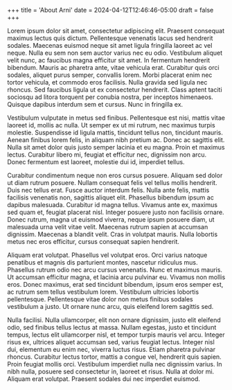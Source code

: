 +++
title = 'About Arni'
date = 2024-04-12T12:46:46-05:00
draft = false
+++

Lorem ipsum dolor sit amet, consectetur adipiscing elit. Praesent consequat maximus lectus quis dictum. Pellentesque venenatis lacus sed hendrerit sodales. Maecenas euismod neque sit amet ligula fringilla laoreet ac vel neque. Nulla eu sem non sem auctor varius nec eu odio. Vestibulum aliquet velit nunc, ac faucibus magna efficitur sit amet. In fermentum hendrerit bibendum. Mauris ac pharetra ante, vitae vehicula erat. Curabitur quis orci sodales, aliquet purus semper, convallis lorem. Morbi placerat enim nec tortor vehicula, et commodo eros facilisis. Nulla gravida sed ligula nec rhoncus. Sed faucibus ligula ut ex consectetur hendrerit. Class aptent taciti sociosqu ad litora torquent per conubia nostra, per inceptos himenaeos. Quisque dapibus interdum sem et cursus. Nunc in fringilla ex.

Vestibulum vulputate in metus sed finibus. Pellentesque est nisi, mattis vitae laoreet id, mollis ac nulla. Ut semper ex ut mi rutrum, nec maximus turpis molestie. Suspendisse id ligula mattis, tincidunt tellus non, tincidunt mauris. Aenean finibus lorem felis, in aliquam nibh pretium ac. Donec ac sagittis elit. Nulla sit amet dolor quis justo semper lacinia et eu magna. Proin et maximus lectus. Curabitur libero mi, feugiat et efficitur nec, dignissim non arcu. Donec fermentum est laoreet, molestie dui id, imperdiet tellus.

Curabitur condimentum neque non eros cursus posuere. Aliquam sed dolor ut diam rutrum posuere. Nullam consequat felis vel tellus mollis hendrerit. Duis nec tellus erat. Fusce auctor interdum felis. Nulla ante felis, mattis facilisis venenatis non, sagittis aliquet elit. Phasellus bibendum ipsum ac dapibus malesuada. Curabitur id magna tellus. Vivamus ante ex, maximus sed quam et, feugiat placerat nisl. Integer posuere justo non facilisis ornare. Donec rutrum, magna ut euismod viverra, neque ipsum posuere diam, ut malesuada urna velit vitae velit. Maecenas rutrum sapien at accumsan dignissim. Maecenas a blandit velit. Cras in volutpat mauris. Nulla lobortis metus nec eros efficitur, cursus consequat sapien hendrerit.

Aliquam erat volutpat. Phasellus vel volutpat eros. Orci varius natoque penatibus et magnis dis parturient montes, nascetur ridiculus mus. Phasellus rutrum odio nec arcu cursus venenatis. Nunc et maximus mauris. Ut accumsan efficitur magna, et lacinia arcu pulvinar eu. Vivamus non mollis eros. Donec maximus, erat sed tincidunt bibendum, ipsum eros semper est, ac rutrum sem tellus vestibulum lorem. Vestibulum ultricies lobortis pellentesque. Pellentesque vitae dolor non metus finibus sodales vestibulum a justo. Ut ornare nunc arcu, quis eleifend lorem sagittis sed.

Nulla facilisi. Nulla ullamcorper, elit non ornare dignissim, justo elit eleifend odio, sed finibus tellus lectus at massa. Nullam egestas, justo et tincidunt tempus, lectus elit ullamcorper nisl, et tempor turpis mauris vel arcu. Integer risus ex, ultrices aliquet accumsan sed, varius feugiat lectus. Integer nisl dui, elementum eu enim nec, viverra luctus risus. Etiam pharetra pulvinar rhoncus. Curabitur lectus tortor, mattis a congue vel, hendrerit quis sapien. Proin feugiat mollis orci. Vestibulum imperdiet nulla nec dignissim varius. In nibh nulla, posuere sed consectetur in, laoreet et risus. Nulla at dolor mi. Aliquam erat volutpat. Praesent sodales dui nec imperdiet euismod. 